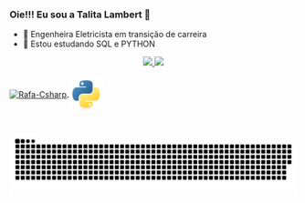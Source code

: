 ### Oie!!! Eu sou a Talita Lambert 👋

- 🔭 Engenheira Eletricista em transição de carreira
- 🌱 Estou estudando SQL e PYTHON



<div align="center">
  <a href="https://github.com/tatacspl">
  <img height="140em" src="https://github-readme-stats.vercel.app/api?username=tatacspl&show_icons=true&theme=ayu-mirage&include_all_commits=true&count_private=true"/>
  <img height="140em" src="https://github-readme-stats.vercel.app/api/top-langs/?username=tatacspl&layout=compact&langs_count=7&theme=ayu-mirage"/>
</div>
  <div style="display: inline_block"><br>
  <img align="center" alt="Rafa-Csharp" height="60" width="60" src="https://cdn.jsdelivr.net/gh/devicons/devicon/icons/mysql/mysql-original-wordmark.svg">
  <img align="center" alt="Rafa-Python" height="60" width="60" src="https://raw.githubusercontent.com/devicons/devicon/master/icons/python/python-original.svg">
</div>

#
  

  ![Snake animation](https://github.com/tatacspl/tatacspl/blob/output/github-contribution-grid-snake.svg)
 
</div>
